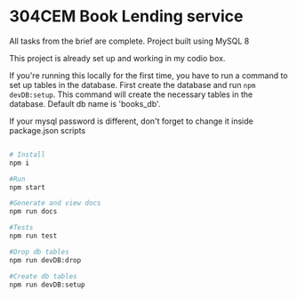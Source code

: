 # 304CEM Book Lending service

All tasks from the brief are complete. 
Project built using MySQL 8

This project is already set up and working in my codio box.

If you're running this locally for the first time, you have to run a command to set up tables in the database. First create the database and run `npm devDB:setup`. This command will create the necessary tables in the database. Default db name is 'books_db'.

If your mysql password is different, don't forget to change it inside package.json scripts

```bash

# Install
npm i 

#Run
npm start

#Generate and view docs
npm run docs

#Tests
npm run test

#Drop db tables
npm run devDB:drop

#Create db tables
npm run devDB:setup

```